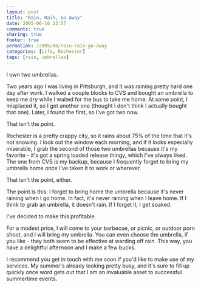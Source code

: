```yaml
---
layout: post
title: "Rain, Rain, Go Away"
date: 2005-06-16 23:57
comments: true
sharing: true
footer: true
permalink: /2005/06/rain-rain-go-away
categories: [Life, Rochester]
tags: [rain, umbrellas]
---
```

I own two umbrellas.

Two years ago I was living in Pittsburgh, and it was raining pretty hard one day after work.  I walked a couple blocks to CVS and bought an umbrella to keep me dry while I waited for the bus to take me home.  At some point, I misplaced it, so I got another one (thought I don't think I actually bought that one).  Later, I found the first, so I've got two now.

That isn't the point.

Rochester is a pretty crappy city, so it rains about 75% of the time that it's not snowing.  I look out the window each morning, and if it looks especially miserable, I grab the second of those two umbrellas because it's my favorite - it's got a spring loaded release thingy, which I've always liked.  The one from CVS is my backup, because I frequently forget to bring my umbrella home once I've taken it to work or wherever.

That isn't the point, either.

The point is this: I forget to bring home the umbrella because it's never raining when I go home.  In fact, it's never raining when I leave home.  If I think to grab an umbrella, it doesn't rain.  If I forget it, I get soaked.

I've decided to make this profitable.

For a modest price, I will come to your barbecue, or picnic, or outdoor porn shoot, and I will bring my umbrella.  You can even choose the umbrella, if you like - they both seem to be effective at warding off rain.  This way, you have a delightful afternoon and I make a few bucks.

I recommend you get in touch with me soon if you'd like to make use of my services.  My summer's already looking pretty busy, and it's sure to fill up quickly once word gets out that I am an invaluable asset to successful summertime events.
